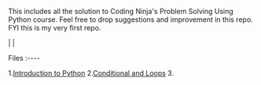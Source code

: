 This includes all the solution to Coding Ninja's Problem Solving Using Python course.
Feel free to drop suggestions and improvement in this repo.
FYI this is my very first repo.

|
|

Files :----

1.[Introduction to Python](../main/Introduction%20to%20Python/)
2.[Conditional and Loops](../main/Conditional%20and%20Loops/)
3.
